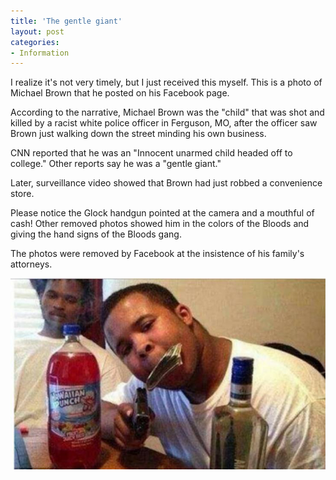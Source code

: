 ```yaml
---
title: 'The gentle giant'
layout: post
categories:
- Information
---
```


I realize it's not very timely, but I just received this myself. This is a photo of Michael Brown that he posted on his Facebook page.

According to the narrative, Michael Brown was the "child" that was shot and killed by a racist white police officer in Ferguson, MO, after the officer saw Brown just walking down the street minding his own business.

CNN reported that he was an "Innocent unarmed child headed off to college." Other reports say he was a "gentle giant."

Later, surveillance video showed that Brown had just robbed a convenience store.

Please notice the Glock handgun pointed at the camera and a mouthful of cash! Other removed photos showed him in the colors of the Bloods and giving the hand signs of the Bloods gang.

The photos were removed by Facebook at the insistence of his family's attorneys.

![michael-brown](/assets/img/2014/09/michael-brown.jpg)